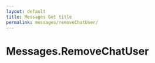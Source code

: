 ```yaml
---
layout: default
title: Messages Get title
permalink: messages/removeChatUser/
---
```

# Messages.RemoveChatUser
